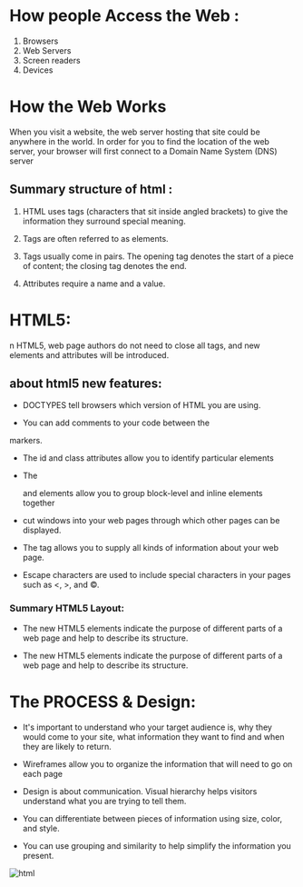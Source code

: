 
# How people Access the Web :

1. Browsers
1. Web Servers
1. Screen readers
1. Devices




# How the Web Works


When you visit a website, the web server
hosting that site could be anywhere in the
world. In order for you to find the location of
the web server, your browser will first connect
to a Domain Name System (DNS) server

## Summary structure of html :

1. HTML uses tags (characters that sit inside angled
brackets) to give the information they surround special
meaning.

1.  Tags are often referred to as elements.

1. Tags usually come in pairs. The opening tag denotes
the start of a piece of content; the closing tag denotes
the end.

1. Attributes require a name and a value.

# HTML5:

n HTML5, web page authors do
not need to close all tags, and
new elements and attributes will
be introduced.


## about html5 new features:

* DOCTYPES tell browsers which version of HTML you
are using.

* You can add comments to your code between the
<!-- and --> markers.

* The id and class attributes allow you to identify
particular elements

* The <div> and <span> elements allow you to group
block-level and inline elements together

* <iframes> cut windows into your web pages through
which other pages can be displayed.

* The <meta> tag allows you to supply all kinds of
information about your web page.

* Escape characters are used to include special
characters in your pages such as <, >, and ©.

### Summary HTML5 Layout:

* The new HTML5 elements indicate the purpose of
different parts of a web page and help to describe
its structure.


* The new HTML5 elements indicate the purpose of
different parts of a web page and help to describe
its structure.


# The PROCESS & Design:

* It's important to understand who your target audience
is, why they would come to your site, what information
they want to find and when they are likely to return.



* Wireframes allow you to organize the information that
will need to go on each page



* Design is about communication. Visual hierarchy helps
visitors understand what you are trying to tell them.


* You can differentiate between pieces of information
using size, color, and style. 



* You can use grouping and similarity to help simplify
the information you present.


![html](https://miro.medium.com/max/675/1*dqLV7KjUtg57JPBCilqxSQ.jpeg)
